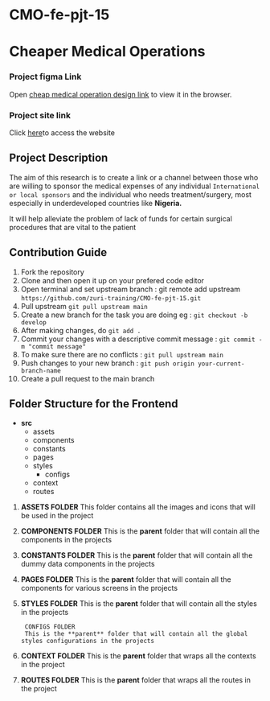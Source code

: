 # CMO-fe-pjt-15

# Cheaper Medical Operations

### Project figma Link
Open [cheap medical operation design link](https://www.figma.com/file/1IUXgZewU6Z4r3VNI81t3r/CMO---DSN?node-id=0%3A1) to view it in the browser.


### Project site link 
Click [here](https://cmo-fe-pjt-15.netlify.app)to access the website 

## Project Description

The aim of this research is to create a link or a channel between those who are willing to sponsor the medical expenses of any individual `International or local sponsors` and the individual who needs treatment/surgery, most especially in underdeveloped countries like **Nigeria.**

It will help alleviate the problem of lack of funds for certain surgical procedures that are vital to the patient

## Contribution Guide
1. Fork the repository
2. Clone and then open it up on your prefered code editor
3. Open terminal and set upstream branch : git remote add upstream `https://github.com/zuri-training/CMO-fe-pjt-15.git`
4. Pull upstream `git pull upstream main`
5. Create a new branch for the task you are doing eg : `git checkout -b develop`
6. After making changes, do `git add .`
7. Commit your changes with a descriptive commit message : `git commit -m "commit message"`
8. To make sure there are no conflicts : `git pull upstream main`
9. Push changes to your new branch : `git push origin your-current-branch-name`
10. Create a pull request to the main branch


## Folder Structure for the Frontend
- **src**
    - assets
    - components
    - constants
    - pages
    - styles
        - configs
    - context
    - routes


1. **ASSETS FOLDER**
    This folder contains all the images and icons that will be used in the project

2. **COMPONENTS FOLDER**
    This is the **parent** folder that will contain all the components in the projects

3. **CONSTANTS FOLDER**
    This is the **parent** folder that will contain all the dummy data components in the projects

4. **PAGES FOLDER**
    This is the **parent** folder that will contain all the components for various screens in the projects

5. **STYLES FOLDER**
    This is the **parent** folder that will contain all the styles in the projects

        CONFIGS FOLDER
        This is the **parent** folder that will contain all the global styles configurations in the projects

6.  **CONTEXT FOLDER**
    This is the **parent** folder that wraps all the contexts in the project

6.  **ROUTES FOLDER**
    This is the **parent** folder that wraps all the routes in the project